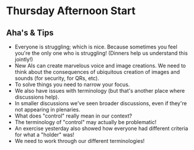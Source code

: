 # Thursday Afternoon Start

## Aha's & Tips

* Everyone is struggling; which is nice. Because sometimes you feel you're the only one who is struggling! (Dinners help us understand this jointly!)
* New AIs can create marvelous voice and image creations. We need to think about the consequences of ubiquitous creation of images and sounds (for security, for QRs, etc).
* To solve things you need to narrow your focus.
* We also have issues with terminology (but that's another place where discussions help).
* In smaller discussions we've seen broader discussions, even if they're not appearing in plenaries.
* What does "control" really mean in our context?
* The terminology of "control" may actually be problematic!
* An exercise yesterday also showed how everyone had different criteria for what a "holder" was!
* We need to work through our different terminologies!
